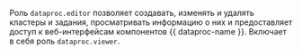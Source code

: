 Роль `dataproc.editor` позволяет создавать, изменять и удалять кластеры и задания, просматривать информацию о них и предоставляет доступ к веб-интерфейсам компонентов {{ dataproc-name }}. Включает в себя роль `dataproc.viewer`.